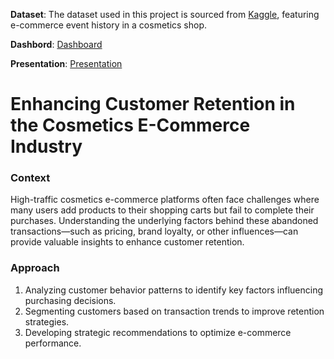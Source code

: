 **Dataset**: The dataset used in this project is sourced from [Kaggle](https://www.kaggle.com/datasets/mkechinov/ecommerce-events-history-in-cosmetics-shop/data), featuring e-commerce event history in a cosmetics shop.

**Dashbord**: [Dashboard](https://lookerstudio.google.com/reporting/743c1770-137b-4a0e-a693-aa61457e767b)

**Presentation**: [Presentation](https://www.canva.com/design/DAGfrU-2zZg/W62PP9BahbbsQKKTcFxmNw/edit?utm_content=DAGfrU-2zZg&utm_campaign=designshare&utm_medium=link2&utm_source=sharebutton )

# **Enhancing Customer Retention in the Cosmetics E-Commerce Industry**
### **Context** 

High-traffic cosmetics e-commerce platforms often face challenges where many users add products to their shopping carts but fail to complete their purchases. Understanding the underlying factors behind these abandoned transactions—such as pricing, brand loyalty, or other influences—can provide valuable insights to enhance customer retention.

### **Approach**
1. Analyzing customer behavior patterns to identify key factors influencing purchasing decisions.
1. Segmenting customers based on transaction trends to improve retention strategies.
1. Developing strategic recommendations to optimize e-commerce performance.
